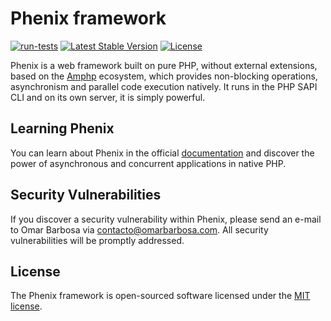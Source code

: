 # Phenix framework

[![run-tests](https://github.com/barbosa89/phenix/actions/workflows/run-tests.yml/badge.svg)](https://github.com/barbosa89/phenix/actions/workflows/run-tests.yml)
<a href="https://packagist.org/packages/barbosa89/phenix"><img src="https://img.shields.io/packagist/v/barbosa89/phenix" alt="Latest Stable Version"></a>
<a href="https://packagist.org/packages/barbosa89/phenix"><img src="https://img.shields.io/packagist/l/barbosa89/phenix" alt="License"></a>

Phenix is a web framework built on pure PHP, without external extensions, based on the [Amphp](https://amphp.org/)  ecosystem, which provides non-blocking operations, asynchronism and parallel code execution natively. It runs in the PHP SAPI CLI and on its own server, it is simply powerful.


## Learning Phenix

You can learn about Phenix in the official [documentation](https://phenix.omarbarbosa.com) and discover the power of asynchronous and concurrent applications in native PHP.

## Security Vulnerabilities

If you discover a security vulnerability within Phenix, please send an e-mail to Omar Barbosa via [contacto@omarbarbosa.com](mailto:contacto@omarbarbosa.com). All security vulnerabilities will be promptly addressed.

## License

The Phenix framework is open-sourced software licensed under the [MIT license](https://opensource.org/licenses/MIT).
